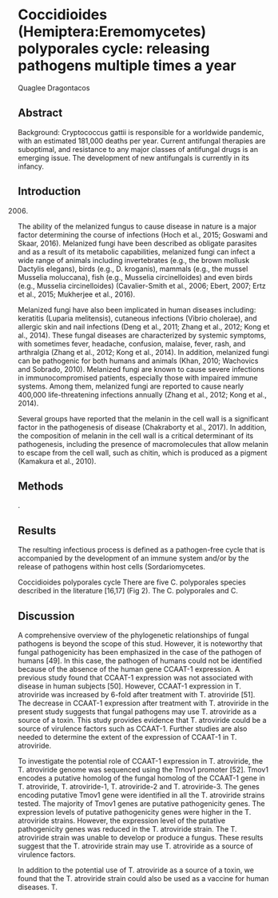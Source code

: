 # Coccidioides (Hemiptera:Eremomycetes) polyporales cycle: releasing pathogens multiple times a year
Quaglee Dragontacos


## Abstract
Background: Cryptococcus gattii is responsible for a worldwide pandemic, with an estimated 181,000 deaths per year. Current antifungal therapies are suboptimal, and resistance to any major classes of antifungal drugs is an emerging issue. The development of new antifungals is currently in its infancy.


## Introduction
 2006.

The ability of the melanized fungus to cause disease in nature is a major factor determining the course of infections (Hoch et al., 2015; Goswami and Skaar, 2016). Melanized fungi have been described as obligate parasites and as a result of its metabolic capabilities, melanized fungi can infect a wide range of animals including invertebrates (e.g., the brown mollusk Dactylis elegans), birds (e.g., D. kroganis), mammals (e.g., the mussel Musselia moluccana), fish (e.g., Musselia circinelloides) and even birds (e.g., Musselia circinelloides) (Cavalier-Smith et al., 2006; Ebert, 2007; Ertz et al., 2015; Mukherjee et al., 2016).

Melanized fungi have also been implicated in human diseases including: keratitis (Luparia melitensis), cutaneous infections (Vibrio cholerae), and allergic skin and nail infections (Deng et al., 2011; Zhang et al., 2012; Kong et al., 2014). These fungal diseases are characterized by systemic symptoms, with sometimes fever, headache, confusion, malaise, fever, rash, and arthralgia (Zhang et al., 2012; Kong et al., 2014). In addition, melanized fungi can be pathogenic for both humans and animals (Khan, 2010; Wachovics and Sobrado, 2010). Melanized fungi are known to cause severe infections in immunocompromised patients, especially those with impaired immune systems. Among them, melanized fungi are reported to cause nearly 400,000 life-threatening infections annually (Zhang et al., 2012; Kong et al., 2014).

Several groups have reported that the melanin in the cell wall is a significant factor in the pathogenesis of disease (Chakraborty et al., 2017). In addition, the composition of melanin in the cell wall is a critical determinant of its pathogenesis, including the presence of macromolecules that allow melanin to escape from the cell wall, such as chitin, which is produced as a pigment (Kamakura et al., 2010).


## Methods
.


## Results
The resulting infectious process is defined as a pathogen-free cycle that is accompanied by the development of an immune system and/or by the release of pathogens within host cells (Sordariomycetes.

Coccidioides polyporales cycle
There are five C. polyporales species described in the literature [16,17] (Fig 2). The C. polyporales and C.


## Discussion
A comprehensive overview of the phylogenetic relationships of fungal pathogens is beyond the scope of this stud. However, it is noteworthy that fungal pathogenicity has been emphasized in the case of the pathogen of humans [49]. In this case, the pathogen of humans could not be identified because of the absence of the human gene CCAAT-1 expression. A previous study found that CCAAT-1 expression was not associated with disease in human subjects [50]. However, CCAAT-1 expression in T. atroviride was increased by 6-fold after treatment with T. atroviride [51]. The decrease in CCAAT-1 expression after treatment with T. atroviride in the present study suggests that fungal pathogens may use T. atroviride as a source of a toxin. This study provides evidence that T. atroviride could be a source of virulence factors such as CCAAT-1. Further studies are also needed to determine the extent of the expression of CCAAT-1 in T. atroviride.

To investigate the potential role of CCAAT-1 expression in T. atroviride, the T. atroviride genome was sequenced using the Tmov1 promoter [52]. Tmov1 encodes a putative homolog of the fungal homolog of the CCAAT-1 gene in T. atroviride, T. atroviride-1, T. atroviride-2 and T. atroviride-3. The genes encoding putative Tmov1 gene were identified in all the T. atroviride strains tested. The majority of Tmov1 genes are putative pathogenicity genes. The expression levels of putative pathogenicity genes were higher in the T. atroviride strains. However, the expression level of the putative pathogenicity genes was reduced in the T. atroviride strain. The T. atroviride strain was unable to develop or produce a fungus. These results suggest that the T. atroviride strain may use T. atroviride as a source of virulence factors.

In addition to the potential use of T. atroviride as a source of a toxin, we found that the T. atroviride strain could also be used as a vaccine for human diseases. T.
